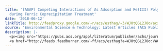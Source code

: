 ```yaml
---
title: '[ASAP] Competing Interactions of As Adsorption and Fe(III) Polymerization
  during Ferric Coprecipitation Treatment'
date: '2018-06-12'
linkTitle: http://feedproxy.google.com/~r/acs/esthag/~3/WJOtQGL2JOo/acs.est.8b01845
source: 'Environmental Science & Technology: Latest Articles (ACS Publications)'
description: |-
  <p><img src="https://pubs.acs.org/appl/literatum/publisher/achs/journals/content/esthag/0/esthag.ahead-of-print/acs.est.8b01845/20180611/images/medium/es-2018-01845z_0007.gif" alt="TOC Graphic"/></p><div><cite>Environmental Science & Technology</cite></div><div>DOI: 10.1021/acs.est.8b01845</div><div class="feedflare">
  <a href="http://feeds.feedburner.com/~ff/acs/esthag?a=WJOtQGL2JOo:VWQnm82UpQA:yIl2AUoC8zA"><img src="http://feeds.feedburner.com/~ff/acs/esthag?d=yIl2AUoC8zA" border="0"></img></a>
---
```

